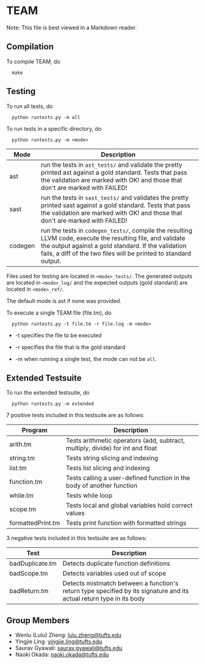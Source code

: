 # TEAM

Note: This file is best viewed in a Markdown reader.

## Compilation

To compile TEAM, do

      make

## Testing

To run all tests, do

      python runtests.py -m all

To run tests in a specific directory, do

      python runtests.py -m <mode>

| Mode    | Description                                                                                                                                                                                                                           |
| ------- | ------------------------------------------------------------------------------------------------------------------------------------------------------------------------------------------------------------------------------------- |
| ast     | run the tests in `ast_tests/` and validate the pretty printed ast against a gold standard. Tests that pass the validation are marked with OK! and those that don't are marked with FAILED!                                            |
| sast    | run the tests in `sast_tests/` and validates the pretty printed sast against a gold standard. Tests that pass the validation are marked with OK! and those that don't are marked with FAILED!                                         |
| codegen | run the tests in `codegen_tests/`, compile the resulting LLVM code, execute the resulting file, and validate the output against a gold standard. If the validation fails, a diff of the two files will be printed to standard output. |

Files used for testing are located in `<mode>_tests/`.
The generated outputs are located in `<mode>_log/` and
the expected outputs (gold standard) are located in `<mode>_ref/`.

The default mode is ast if none was provided.

To execute a single TEAM file (file.tm), do

      python runtests.py -t file.tm -r file.log -m <mode>

- -t specifies the file to be executed

- -r specifies the file that is the gold standard

- -m when running a single test, the mode can not be `all`.

## Extended Testsuite ##
To run the extended testsuite, do

      python runtests.py -m extended

7 positive tests included in this testsuite are as follows:

| Program      | Description |
| -----------  | ----------- |
| arith.tm     | Tests arithmetic operators (add, subtract, multiply, divide) for int and float |
| string.tm    | Tests string slicing and indexing                                |
| list.tm      | Tests list slicing and indexing                                  |
| function.tm  | Tests calling a user-defined function in the body of another function                      |
| while.tm     | Tests while loop                                             |
| scope.tm     | Tests local and global variables hold correct values         |
| formattedPrint.tm   | Tests print function with formatted strings |

3 negative tests included in this testsuite are as follows:

| Test            | Description |
| -----------     | ----------- |
| badDuplicate.tm | Detects duplicate function definitions           |
| badScope.tm     | Detects variables used out of scope          |
| badReturn.tm    | Detects mistmatch between a function's return type specified by its signature and its actual return type in its body     |


## Group Members

- Wenlu (Lulu) Zheng: <lulu.zheng@tufts.edu>
- Yingjie Ling: <yingjie.ling@tufts.edu>
- Saurav Gyawali: <saurav.gyawali@tufts.edu>
- Naoki Okada: <naoki.okada@tufts.edu>
